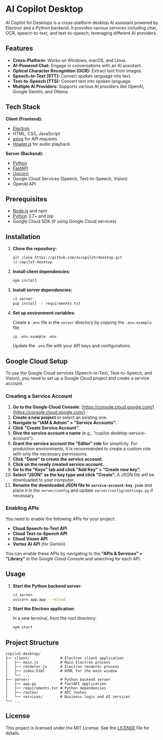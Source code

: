 # AI Copilot Desktop

AI Copilot for Desktops is a cross-platform desktop AI assistant powered by Electron and a Python backend. It provides various services including chat, OCR, speech-to-text, and text-to-speech, leveraging different AI providers.

## Features

-   **Cross-Platform:** Works on Windows, macOS, and Linux.
-   **AI-Powered Chat:** Engage in conversations with an AI assistant.
-   **Optical Character Recognition (OCR):** Extract text from images.
-   **Speech-to-Text (STT):** Convert spoken language into text.
-   **Text-to-Speech (TTS):** Convert text into spoken language.
-   **Multiple AI Providers:** Supports various AI providers like OpenAI, Google Gemini, and Ollama.

## Tech Stack

**Client (Frontend):**

-   [Electron](https://www.electronjs.org/)
-   HTML, CSS, JavaScript
-   [axios](https://axios-http.com/) for API requests
-   [Howler.js](https://howlerjs.com/) for audio playback

**Server (Backend):**

-   [Python](https://www.python.org/)
-   [FastAPI](https://fastapi.tiangolo.com/)
-   [Uvicorn](https://www.uvicorn.org/)
-   Google Cloud Services (Speech, Text-to-Speech, Vision)
-   OpenAI API

## Prerequisites

-   [Node.js](https://nodejs.org/) and npm
-   [Python](https://www.python.org/downloads/) 3.7+ and pip
-   Google Cloud SDK (if using Google Cloud services)

## Installation

1.  **Clone the repository:**

    ```bash
    git clone https://github.com/aicopilot/desktop.git
    cd copilot-desktop
    ```

2.  **Install client dependencies:**

    ```bash
    npm install
    ```

3.  **Install server dependencies:**

    ```bash
    cd server
    pip install -r requirements.txt
    ```

4.  **Set up environment variables:**

    Create a `.env` file in the `server` directory by copying the `.env.example` file.

    ```bash
    cp .env.example .env
    ```

    Update the `.env` file with your API keys and configurations.

## Google Cloud Setup

To use the Google Cloud services (Speech-to-Text, Text-to-Speech, and Vision), you need to set up a Google Cloud project and create a service account.

### Creating a Service Account

1.  **Go to the Google Cloud Console:** [https://console.cloud.google.com/](https://console.cloud.google.com/)
2.  **Create a new project** or select an existing one.
3.  **Navigate to "IAM & Admin" > "Service Accounts".**
4.  **Click "Create Service Account".**
5.  **Give the service account a name** (e.g., "copilot-desktop-service-account").
6.  **Grant the service account the "Editor" role** for simplicity. For production environments, it is recommended to create a custom role with only the necessary permissions.
7.  **Click "Done" to create the service account.**
8.  **Click on the newly created service account.**
9.  **Go to the "Keys" tab and click "Add Key" > "Create new key".**
10. **Select "JSON" as the key type and click "Create".** A JSON file will be downloaded to your computer.
11. **Rename the downloaded JSON file to `service-account-key.json`** and place it in the `server/config` and update `server/config/settings.py` if necessary.

### Enabling APIs

You need to enable the following APIs for your project:

*   **Cloud Speech-to-Text API**
*   **Cloud Text-to-Speech API**
*   **Cloud Vision API**
*   **Vertex AI API** (for Gemini)

You can enable these APIs by navigating to the **"APIs & Services" > "Library"** in the Google Cloud Console and searching for each API.

## Usage

1.  **Start the Python backend server:**

    ```bash
    cd server
    uvicorn app:app --reload
    ```

2.  **Start the Electron application:**

    In a new terminal, from the root directory:

    ```bash
    npm start
    ```

## Project Structure

```
copilot-desktop/
├── client/              # Electron client application
│   ├── main.js          # Main Electron process
│   ├── renderer.js      # Electron renderer process
│   ├── index.html       # HTML for the main window
│   └── ...
├── server/              # Python backend server
│   ├── app.py           # FastAPI application
│   ├── requirements.txt # Python dependencies
│   ├── routes/          # API routes
│   └── services/        # Business logic and AI services
└── ...
```

## License

This project is licensed under the MIT License. See the [LICENSE](LICENSE) file for details.
